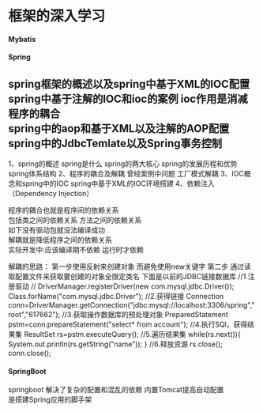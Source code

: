 # 框架的深入学习

#### Mybatis   

#### Spring
   spring框架的概述以及spring中基于XML的IOC配置  
   spring中基于注解的IOC和ioc的案例 ioc作用是消减程序的耦合    
   spring中的aop和基于XML以及注解的AOP配置  
   spring中的JdbcTemlate以及Spring事务控制   
-----------------------------------------------------
1、spring的概述
	spring是什么
	spring的两大核心
	spring的发展历程和优势
	spring体系结构
2、程序的耦合及解耦
	曾经案例中问题
	工厂模式解耦
3、IOC概念和spring中的IOC
	spring中基于XML的IOC环境搭建
4、依赖注入（Dependency Injection）

   程序的耦合也就是程序间的依赖关系   
    包括类之间的依赖关系 方法之间的依赖关系   
    如下没有驱动包就没法编译成功   
    解耦就是降低程序之间的依赖关系   
    实际开发中:应该编译期不依赖 运行时才依赖  

    
   解耦的思路：
   第一步使用反射来创建对象 而避免使用new关键字
   第二步 通过读取配置文件来获取要创建的对象全限定类名
   下面是以前的JDBC链接数据库
       //1.注册驱动
       // DriverManager.registerDriver(new com.mysql.jdbc.Driver());
        Class.forName("com.mysql.jdbc.Driver");
        //2.获得链接
        Connection conn=DriverManager.getConnection("jdbc:mysql://localhost:3306/spring","root","617662");
        //3.获取操作数据库的预处理对象
        PreparedStatement pstm=conn.prepareStatement("select* from account");
        //4.执行SQl，获得结果集
        ResultSet rs=pstm.executeQuery();
        //5.遍历结果集
        while(rs.next()){
            System.out.println(rs.getString("name"));
        }
        //6.释放资源
        rs.close();
        conn.close();
     

#### SpringBoot  
springboot 解决了复杂的配置和混乱的依赖
内置Tomcat提高自动配置  
是搭建Spring应用的脚手架  



